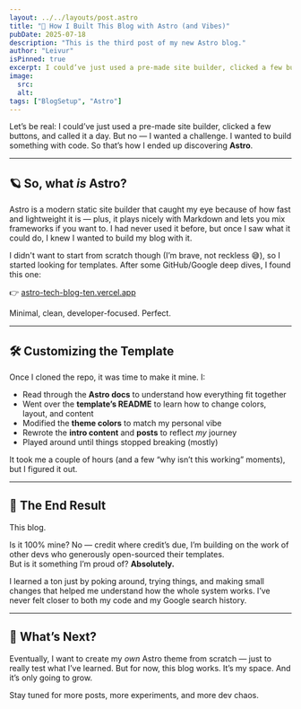 ```yaml
---
layout: ../../layouts/post.astro
title: "🚀 How I Built This Blog with Astro (and Vibes)"
pubDate: 2025-07-18
description: "This is the third post of my new Astro blog."
author: "Leivur"
isPinned: true
excerpt: I could’ve just used a pre-made site builder, clicked a few buttons, and called it a day. But no — I wanted a challenge. I wanted to build something with code. So that’s how I ended up discovering Astro.
image:
  src:
  alt:
tags: ["BlogSetup", "Astro"]
---
```


Let’s be real: I could’ve just used a pre-made site builder, clicked a few buttons, and called it a day. But no — I wanted a challenge. I wanted to build something with code. So that’s how I ended up discovering **Astro**.

---

## 🪐 So, what *is* Astro?

Astro is a modern static site builder that caught my eye because of how fast and lightweight it is — plus, it plays nicely with Markdown and lets you mix frameworks if you want to. I had never used it before, but once I saw what it could do, I knew I wanted to build my blog with it.

I didn't want to start from scratch though (I’m brave, not reckless 😅), so I started looking for templates. After some GitHub/Google deep dives, I found this one:

👉 [astro-tech-blog-ten.vercel.app](https://astro-tech-blog-ten.vercel.app/)

Minimal, clean, developer-focused. Perfect.

---

## 🛠️ Customizing the Template

Once I cloned the repo, it was time to make it mine. I:

- Read through the **Astro docs** to understand how everything fit together  
- Went over the **template’s README** to learn how to change colors, layout, and content  
- Modified the **theme colors** to match my personal vibe  
- Rewrote the **intro content** and **posts** to reflect *my* journey  
- Played around until things stopped breaking (mostly)

It took me a couple of hours (and a few “why isn’t this working” moments), but I figured it out.

---

## 🎯 The End Result

This blog.

Is it 100% mine? No — credit where credit’s due, I’m building on the work of other devs who generously open-sourced their templates.  
But is it something I’m proud of? **Absolutely.**

I learned a ton just by poking around, trying things, and making small changes that helped me understand how the whole system works. I’ve never felt closer to both my code and my Google search history.

---

## 🚧 What’s Next?

Eventually, I want to create my *own* Astro theme from scratch — just to really test what I’ve learned. But for now, this blog works. It’s my space. And it’s only going to grow.

Stay tuned for more posts, more experiments, and more dev chaos.